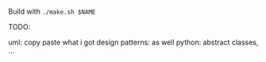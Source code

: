 Build with `./make.sh $NAME`


TODO:

uml: copy paste what i got
design patterns: as well
python: abstract classes, ... 

